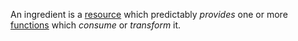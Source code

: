 An ingredient is a [resource](https://github.com/gcassel/Modular-Organization-Terminology/blob/master/terms/resource.md) which predictably *provides* one or more [functions](https://github.com/gcassel/Modular-Organization-Terminology/blob/master/terms/function.md) which *consume* or *transform* it.

